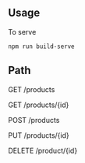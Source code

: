 ## Usage
To serve
```shell script
npm run build-serve
```

## Path
GET /products

GET /products/{id}

POST /products

PUT /products/{id}

DELETE /product/{id}
